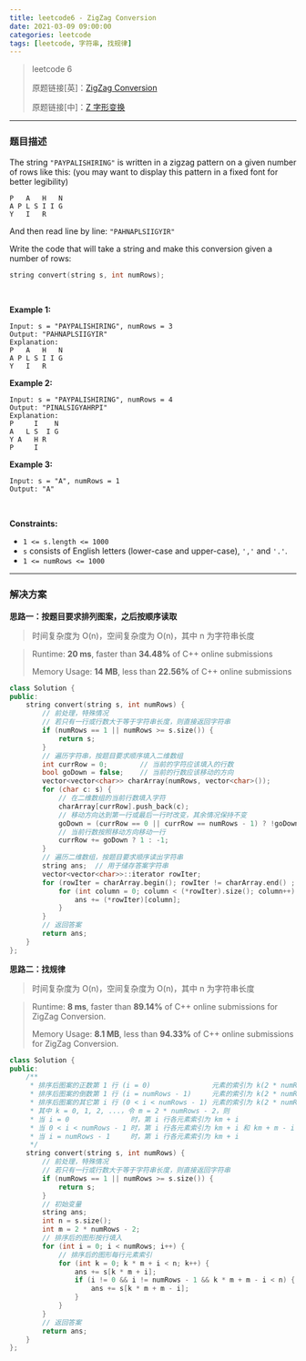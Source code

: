 ```yaml
---
title: leetcode6 - ZigZag Conversion
date: 2021-03-09 09:00:00
categories: leetcode
tags: [leetcode, 字符串, 找规律]
---
```


> leetcode 6
>
> 原题链接[英]：[ZigZag Conversion](https://leetcode.com/problems/zigzag-conversion/)
>
> 原题链接[中]：[Z 字形变换](https://leetcode-cn.com/problems/zigzag-conversion/)

<!--more-->

------

### 题目描述

The string `"PAYPALISHIRING"` is written in a zigzag pattern on a given number of rows like this: (you may want to display this pattern in a fixed font for better legibility)

```
P   A   H   N
A P L S I I G
Y   I   R
```

And then read line by line: `"PAHNAPLSIIGYIR"`

Write the code that will take a string and make this conversion given a number of rows:

```c++
string convert(string s, int numRows);
```

<br/>

**Example 1:**

```
Input: s = "PAYPALISHIRING", numRows = 3
Output: "PAHNAPLSIIGYIR"
Explanation:
P   A   H   N
A P L S I I G
Y   I   R
```

**Example 2:**

```
Input: s = "PAYPALISHIRING", numRows = 4
Output: "PINALSIGYAHRPI"
Explanation:
P     I    N
A   L S  I G
Y A   H R
P     I
```

**Example 3:**

```
Input: s = "A", numRows = 1
Output: "A"
```

<br/>

**Constraints:**

- `1 <= s.length <= 1000`
- `s` consists of English letters (lower-case and upper-case), `','` and `'.'`.
- `1 <= numRows <= 1000`

------

### 解决方案

**思路一：按题目要求排列图案，之后按顺序读取**

> 时间复杂度为 O(n)，空间复杂度为 O(n)，其中 n 为字符串长度

> Runtime: **20 ms**, faster than **34.48%** of C++ online submissions
>
> Memory Usage: **14 MB**, less than **22.56%** of C++ online submissions

```c++
class Solution {
public:
    string convert(string s, int numRows) {
        // 前处理，特殊情况
        // 若只有一行或行数大于等于字符串长度，则直接返回字符串
        if (numRows == 1 || numRows >= s.size()) {
            return s;
        }
        // 遍历字符串，按题目要求顺序填入二维数组
        int currRow = 0;        // 当前的字符应该填入的行数
        bool goDown = false;    // 当前的行数应该移动的方向
        vector<vector<char>> charArray(numRows, vector<char>());
        for (char c: s) {
            // 在二维数组的当前行数填入字符
            charArray[currRow].push_back(c);
            // 移动方向达到第一行或最后一行时改变，其余情况保持不变
            goDown = (currRow == 0 || currRow == numRows - 1) ? !goDown : goDown;
            // 当前行数按照移动方向移动一行
            currRow += goDown ? 1 : -1;
        }
        // 遍历二维数组，按题目要求顺序读出字符串
        string ans;  // 用于储存答案字符串
        vector<vector<char>>::iterator rowIter;
        for (rowIter = charArray.begin(); rowIter != charArray.end() ; ++rowIter) {
            for (int column = 0; column < (*rowIter).size(); column++) {
                ans += (*rowIter)[column];
            }
        }
        // 返回答案
        return ans;
    }
};
```

**思路二：找规律**

> 时间复杂度为 O(n)，空间复杂度为 O(n)，其中 n 为字符串长度

> Runtime: **8 ms**, faster than **89.14%** of C++ online submissions for ZigZag Conversion.
>
> Memory Usage: **8.1 MB**, less than **94.33%** of C++ online submissions for ZigZag Conversion.

```c++
class Solution {
public:
    /**
     * 排序后图案的正数第 1 行 (i = 0)               元素的索引为 k(2 * numRows - 2)
     * 排序后图案的倒数第 1 行 (i = numRows - 1)     元素的索引为 k(2 * numRows - 2) + (numRows - 1)
     * 排序后图案的其它第 i 行 (0 < i < numRows - 1) 元素的索引为 k(2 * numRows - 2) + i 和 k(2 * numRows - 2) + i + 2(numRows - i - 1)
     * 其中 k = 0, 1, 2, ...，令 m = 2 * numRows - 2，则
     * 当 i = 0               时，第 i 行各元素索引为 km + i
     * 当 0 < i < numRows - 1 时，第 i 行各元素索引为 km + i 和 km + m - i
     * 当 i = numRows - 1     时，第 i 行各元素索引为 km + i
     */
    string convert(string s, int numRows) {
        // 前处理，特殊情况
        // 若只有一行或行数大于等于字符串长度，则直接返回字符串
        if (numRows == 1 || numRows >= s.size()) {
            return s;
        }
        // 初始变量
        string ans;
        int n = s.size();
        int m = 2 * numRows - 2;
        // 排序后的图形按行填入
        for (int i = 0; i < numRows; i++) {
            // 排序后的图形每行元素索引
            for (int k = 0; k * m + i < n; k++) {
                ans += s[k * m + i];
                if (i != 0 && i != numRows - 1 && k * m + m - i < n) {
                    ans += s[k * m + m - i];
                }
            }
        }
        // 返回答案
        return ans;
    }
};
```

